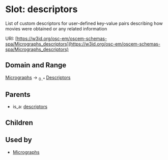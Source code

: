 
# Slot: descriptors

List of custom descriptors for user-defined key-value pairs describing how movies were obtained or any related information

URI: [https://w3id.org/osc-em/oscem-schemas-spa/Micrographs_descriptors](https://w3id.org/osc-em/oscem-schemas-spa/Micrographs_descriptors)


## Domain and Range

[Micrographs](Micrographs.md) &#8594;  <sub>0..\*</sub> [Descriptors](Descriptors.md)

## Parents

 *  is_a: [descriptors](descriptors.md)

## Children


## Used by

 * [Micrographs](Micrographs.md)
